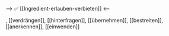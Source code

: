 --> ✅ [[Ingredient-erlauben-verbieten]] <--

, [[verdrängen]], [[hinterfragen]], [[übernehmen]], [[bestreiten]], [[anerkennen]], [[einwenden]]